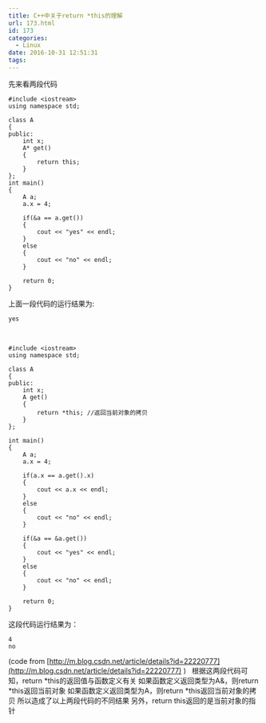 ```yaml
---
title: C++中关于return *this的理解
url: 173.html
id: 173
categories:
  - Linux
date: 2016-10-31 12:51:31
tags:
---
```


先来看两段代码
```
#include <iostream>
using namespace std;

class A
{
public:
	int x;
	A* get()
	{
		return this;
	}
};
int main()
{
	A a;
	a.x = 4;

	if(&a == a.get())
	{
		cout << "yes" << endl;
	}
	else
	{
		cout << "no" << endl;
	}

	return 0;
}
```
上面一段代码的运行结果为:
```
yes
```
 
```
#include <iostream>
using namespace std;

class A
{
public:
	int x;
	A get()
	{
		return *this; //返回当前对象的拷贝
	}
};

int main()
{
	A a;
	a.x = 4;

	if(a.x == a.get().x)
	{
		cout << a.x << endl;
	}
	else
	{
		cout << "no" << endl;
	}

	if(&a == &a.get())
	{
		cout << "yes" << endl;
	}
	else
	{
		cout << "no" << endl;
	}

	return 0;
}
```
这段代码运行结果为：
```
4
no
```
(code from [http://m.blog.csdn.net/article/details?id=22220777](http://m.blog.csdn.net/article/details?id=22220777) )   根据这两段代码可知，return \*this的返回值与函数定义有关 如果函数定义返回类型为A&，则return \*this返回当前对象 如果函数定义返回类型为A，则return *this返回当前对象的拷贝 所以造成了以上两段代码的不同结果 另外，return this返回的是当前对象的指针
